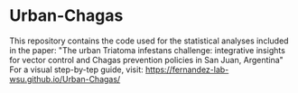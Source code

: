 # Urban-Chagas

This repository contains the code used for the statistical analyses included in the paper: "The urban Triatoma infestans challenge: integrative insights for vector control and Chagas prevention policies in San Juan, Argentina"
For a visual step-by-tep guide, visit: https://fernandez-lab-wsu.github.io/Urban-Chagas/
